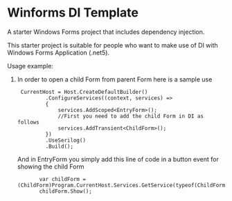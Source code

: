 # Winforms DI Template
A starter Windows Forms project that includes dependency injection.

This starter project is suitable for people who want to make use of DI with Windows Forms Application (.net5).


Usage example:
1) In order to open a child Form from parent Form here is a sample use    
        
        CurrentHost = Host.CreateDefaultBuilder()
                .ConfigureServices((context, services) =>
                {
                    services.AddScoped<EntryForm>();
                    //First you need to add the child Form in DI as follows
                    services.AddTransient<ChildForm>();
                })
                .UseSerilog()
                .Build();
  
     And in EntryForm you simply add this line of code in a button event for showing the child Form              
              
              var childForm = (ChildForm)Program.CurrentHost.Services.GetService(typeof(ChildForm));
              childForm.Show();
